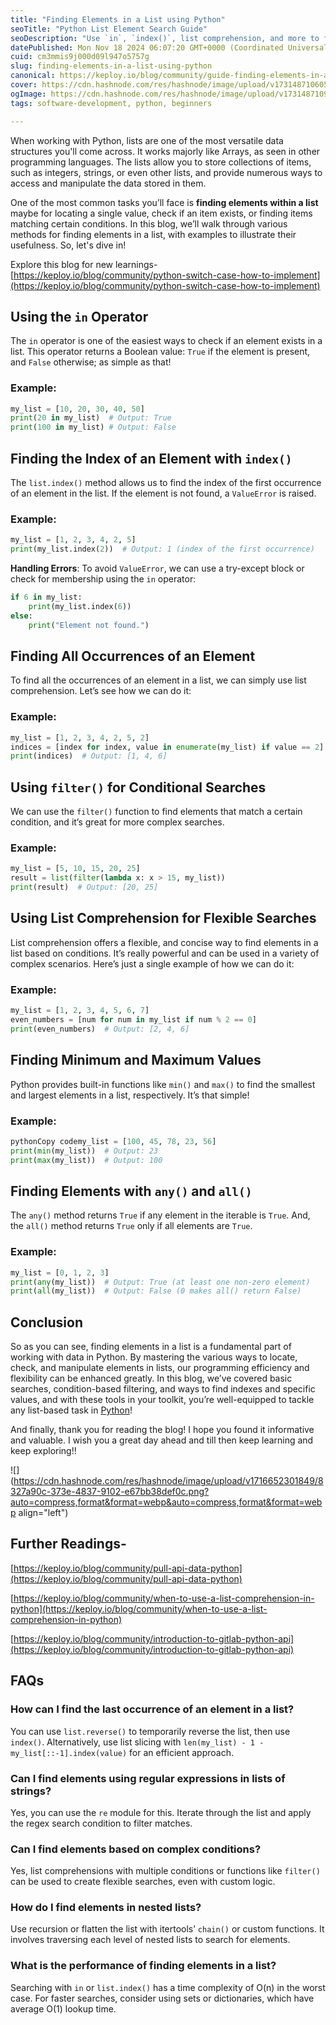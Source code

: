 ```yaml
---
title: "Finding Elements in a List using Python"
seoTitle: "Python List Element Search Guide"
seoDescription: "Use `in`, `index()`, list comprehension, and more to find elements in a Python list. Enhance search techniques"
datePublished: Mon Nov 18 2024 06:07:20 GMT+0000 (Coordinated Universal Time)
cuid: cm3mmis9j000d09l947o5757g
slug: finding-elements-in-a-list-using-python
canonical: https://keploy.io/blog/community/guide-finding-elements-in-a-list-using-python
cover: https://cdn.hashnode.com/res/hashnode/image/upload/v1731487106054/3fa2e701-97dd-4762-b571-b5b28065ce00.png
ogImage: https://cdn.hashnode.com/res/hashnode/image/upload/v1731487109680/dc9952ff-9093-4d64-9abf-d0314a669ced.png
tags: software-development, python, beginners

---
```


When working with Python, lists are one of the most versatile data structures you'll come across. It works majorly like Arrays, as seen in other programming languages. The lists allow you to store collections of items, such as integers, strings, or even other lists, and provide numerous ways to access and manipulate the data stored in them.

One of the most common tasks you’ll face is **finding elements within a list** maybe for locating a single value, check if an item exists, or finding items matching certain conditions. In this blog, we’ll walk through various methods for finding elements in a list, with examples to illustrate their usefulness. So, let's dive in!

Explore this blog for new learnings- [https://keploy.io/blog/community/python-switch-case-how-to-implement](https://keploy.io/blog/community/python-switch-case-how-to-implement)

## Using the `in` Operator

The `in` operator is one of the easiest ways to check if an element exists in a list. This operator returns a Boolean value: `True` if the element is present, and `False` otherwise; as simple as that!

### Example:

```python
my_list = [10, 20, 30, 40, 50]
print(20 in my_list)  # Output: True
print(100 in my_list) # Output: False
```

## Finding the Index of an Element with `index()`

The `list.index()` method allows us to find the index of the first occurrence of an element in the list. If the element is not found, a `ValueError` is raised.

### Example:

```python
my_list = [1, 2, 3, 4, 2, 5]
print(my_list.index(2))  # Output: 1 (index of the first occurrence)
```

**Handling Errors**: To avoid `ValueError`, we can use a try-except block or check for membership using the `in` operator:

```python
if 6 in my_list:
    print(my_list.index(6))
else:
    print("Element not found.")
```

## Finding All Occurrences of an Element

To find all the occurrences of an element in a list, we can simply use list comprehension. Let’s see how we can do it:

### Example:

```python
my_list = [1, 2, 3, 4, 2, 5, 2]
indices = [index for index, value in enumerate(my_list) if value == 2]
print(indices)  # Output: [1, 4, 6]
```

## Using `filter()` for Conditional Searches

We can use the `filter()` function to find elements that match a certain condition, and it’s great for more complex searches.

### Example:

```python
my_list = [5, 10, 15, 20, 25]
result = list(filter(lambda x: x > 15, my_list))
print(result)  # Output: [20, 25]
```

## Using List Comprehension for Flexible Searches

List comprehension offers a flexible, and concise way to find elements in a list based on conditions. It’s really powerful and can be used in a variety of complex scenarios. Here’s just a single example of how we can do it:

### Example:

```python
my_list = [1, 2, 3, 4, 5, 6, 7]
even_numbers = [num for num in my_list if num % 2 == 0]
print(even_numbers)  # Output: [2, 4, 6]
```

## Finding Minimum and Maximum Values

Python provides built-in functions like `min()` and `max()` to find the smallest and largest elements in a list, respectively. It’s that simple!

### Example:

```python
pythonCopy codemy_list = [100, 45, 78, 23, 56]
print(min(my_list))  # Output: 23
print(max(my_list))  # Output: 100
```

## Finding Elements with `any()` and `all()`

The `any()` method returns `True` if any element in the iterable is `True`. And, the `all()` method returns `True` only if all elements are `True`.

### Example:

```python
my_list = [0, 1, 2, 3]
print(any(my_list))  # Output: True (at least one non-zero element)
print(all(my_list))  # Output: False (0 makes all() return False)
```

## Conclusion

So as you can see, finding elements in a list is a fundamental part of working with data in Python. By mastering the various ways to locate, check, and manipulate elements in lists, our programming efficiency and flexibility can be enhanced greatly. In this blog, we’ve covered basic searches, condition-based filtering, and ways to find indexes and specific values, and with these tools in your toolkit, you’re well-equipped to tackle any list-based task in [Python](https://keploy.io/blog/community/what-does-enumerate-mean-in-python)!

And finally, thank you for reading the blog! I hope you found it informative and valuable. I wish you a great day ahead and till then keep learning and keep exploring!!

![](https://cdn.hashnode.com/res/hashnode/image/upload/v1716652301849/8327a90c-373e-4837-9102-e67bb38def0c.png?auto=compress,format&format=webp&auto=compress,format&format=webp align="left")

## Further Readings-

[https://keploy.io/blog/community/pull-api-data-python](https://keploy.io/blog/community/pull-api-data-python)

[https://keploy.io/blog/community/when-to-use-a-list-comprehension-in-python](https://keploy.io/blog/community/when-to-use-a-list-comprehension-in-python)

[https://keploy.io/blog/community/introduction-to-gitlab-python-api](https://keploy.io/blog/community/introduction-to-gitlab-python-api)

## FAQs

### **How can I find the last occurrence of an element in a list?**

You can use `list.reverse()` to temporarily reverse the list, then use `index()`. Alternatively, use list slicing with `len(my_list) - 1 - my_list[::-1].index(value)` for an efficient approach.

### **Can I find elements using regular expressions in lists of strings?**

Yes, you can use the `re` module for this. Iterate through the list and apply the regex search condition to filter matches.

### **Can I find elements based on complex conditions?**

Yes, list comprehensions with multiple conditions or functions like `filter()` can be used to create flexible searches, even with custom logic.

### **How do I find elements in nested lists?**

Use recursion or flatten the list with itertools’ `chain()` or custom functions. It involves traversing each level of nested lists to search for elements.

### **What is the performance of finding elements in a list?**

Searching with `in` or `list.index()` has a time complexity of O(n) in the worst case. For faster searches, consider using sets or dictionaries, which have average O(1) lookup time.